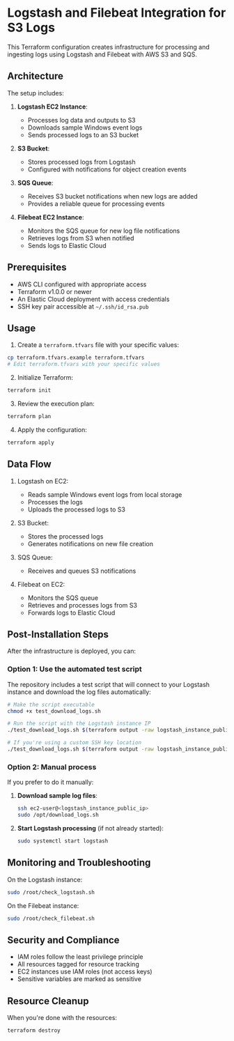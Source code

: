 # Logstash and Filebeat Integration for S3 Logs

This Terraform configuration creates infrastructure for processing and ingesting logs using Logstash and Filebeat with AWS S3 and SQS.

## Architecture

The setup includes:

1. **Logstash EC2 Instance**:
   - Processes log data and outputs to S3
   - Downloads sample Windows event logs
   - Sends processed logs to an S3 bucket

2. **S3 Bucket**:
   - Stores processed logs from Logstash
   - Configured with notifications for object creation events

3. **SQS Queue**:
   - Receives S3 bucket notifications when new logs are added
   - Provides a reliable queue for processing events

4. **Filebeat EC2 Instance**:
   - Monitors the SQS queue for new log file notifications
   - Retrieves logs from S3 when notified
   - Sends logs to Elastic Cloud

## Prerequisites

- AWS CLI configured with appropriate access
- Terraform v1.0.0 or newer
- An Elastic Cloud deployment with access credentials
- SSH key pair accessible at `~/.ssh/id_rsa.pub`

## Usage

1. Create a `terraform.tfvars` file with your specific values:

```bash
cp terraform.tfvars.example terraform.tfvars
# Edit terraform.tfvars with your specific values
```

2. Initialize Terraform:

```bash
terraform init
```

3. Review the execution plan:

```bash
terraform plan
```

4. Apply the configuration:

```bash
terraform apply
```

## Data Flow

1. Logstash on EC2:
   - Reads sample Windows event logs from local storage
   - Processes the logs
   - Uploads the processed logs to S3

2. S3 Bucket:
   - Stores the processed logs
   - Generates notifications on new file creation

3. SQS Queue:
   - Receives and queues S3 notifications

4. Filebeat on EC2:
   - Monitors the SQS queue
   - Retrieves and processes logs from S3
   - Forwards logs to Elastic Cloud

## Post-Installation Steps

After the infrastructure is deployed, you can:

### Option 1: Use the automated test script

The repository includes a test script that will connect to your Logstash instance and download the log files automatically:

```bash
# Make the script executable
chmod +x test_download_logs.sh

# Run the script with the Logstash instance IP
./test_download_logs.sh $(terraform output -raw logstash_instance_public_ip)

# If you're using a custom SSH key location
./test_download_logs.sh $(terraform output -raw logstash_instance_public_ip) /path/to/your/key
```

### Option 2: Manual process

If you prefer to do it manually:

1. **Download sample log files**:
   ```bash
   ssh ec2-user@<logstash_instance_public_ip>
   sudo /opt/download_logs.sh
   ```

2. **Start Logstash processing** (if not already started):
   ```bash
   sudo systemctl start logstash
   ```

## Monitoring and Troubleshooting

On the Logstash instance:
```bash
sudo /root/check_logstash.sh
```

On the Filebeat instance:
```bash
sudo /root/check_filebeat.sh
```

## Security and Compliance

- IAM roles follow the least privilege principle
- All resources tagged for resource tracking
- EC2 instances use IAM roles (not access keys)
- Sensitive variables are marked as sensitive

## Resource Cleanup

When you're done with the resources:

```bash
terraform destroy
```
